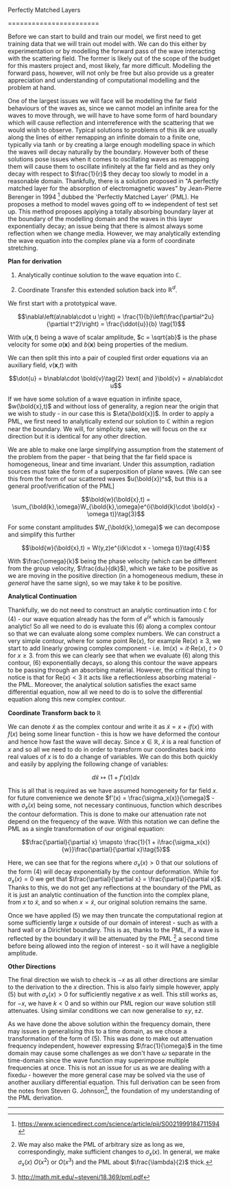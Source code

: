
Perfectly Matched Layers

  

=======================

  

Before we can start to build and train our model, we first need to get training data that we will train out model with. We can do this either by experimentation or by modelling the forward pass of the wave interacting with the scattering field. The former is likely out of the scope of the budget for this masters project and, most likely, far more difficult. Modelling the forward pass, however, will not only be free but also provide us a greater appreciation and understanding of computational modelling and the problem at hand.

  

One of the largest issues we will face will be modelling the far field behaviours of the waves as, since we cannot model an infinite area for the waves to move through, we will have to have some form of hard boundary which will cause reflection and interreference with the scattering that we would wish to observe. Typical solutions to problems of this ilk are usually along the lines of either remapping an infinite domain to a finite one, typically via $\tanh$ or by creating a large enough modelling space in which the waves will decay naturally by the boundary. However both of these solutions pose issues when it comes to oscillating waves as remapping them will cause them to oscillate infinitely at the far field and as they only decay with respect to $\frac{1}{r}$ they decay too slowly to model in a reasonable domain. Thankfully, there is a solution proposed in "A perfectly matched layer for the absorption of electromagnetic waves" by Jean-Pierre Berenger in 1994 [^1] dubbed the 'Perfectly Matched Layer' (PML). He proposes a method to model waves going off to $\infty$ independent of test set up. This method proposes applying a totally absorbing boundary layer at the boundary of the modelling domain and the waves in this layer exponentially decay; an issue being that there is almost always some reflection when we change media. However, we may analytically extending the wave equation into the complex plane via a form of coordinate stretching.

  

**Plan for derivation**

1. Analytically continue solution to the wave equation into $\mathbb{C}$.

2. Coordinate Transfer this extended solution back into $\mathbb{R}^d$.

  

We first start with a prototypical wave.

  

$$\nabla\left(a\nabla\cdot u \right) = \frac{1}{b}\left(\frac{\partial^2u}{\partial t^2}\right) = \frac{\ddot{u}}{b} \tag{1}$$

  

With $u($**x**$,t)$ being a wave of scalar amplitude, $c = \sqrt{ab}$ is the phase velocity for some $a($**x**$)$ and $b($**x**$)$ being properties of the medium.

  

We can then split this into a pair of coupled first order equations via an auxiliary field, $v($**x**,$t)$ with

  

$$\dot{u} = b\nabla\cdot  \bold{v}\tag{2} \text{ and }\bold{v} = a\nabla\cdot u$$

  

If we have some solution of a wave equation in infinite space, $w(\bold{x},t)$ and without loss of generality, a region near the origin that we wish to study - in our case this is $\eta(\bold{x})$. In order to apply a PML, we first need to analytically extend our solution to $\mathbb{C}$ within a region near the boundary. We will, for simplicity sake, we will focus on the $\pm x$ direction but it is identical for any other direction.

  

We are able to make one large simplifying assumption from the statement of the problem from the paper - that being that the far field space is homogeneous, linear and time invariant. Under this assumption, radiation sources must take the form of a superposition of plane waves. [We can see this from the form of our scattered waves $u(\bold{x})^s$, but this is a general proof/verification of the PML]

  

$$\bold{w}(\bold{x},t) = \sum_{\bold{k},\omega}W_{\bold{k},\omega}e^{i(\bold{k}\cdot  \bold{x} - \omega t)}\tag{3}$$

  

For some constant amplitudes $W_{\bold{k},\omega}$ we can decompose and simplify this further

  

$$\bold{w}(\bold{x},t) = W(y,z)e^{i(k\cdot x - \omega t)}\tag{4}$$

  

With $\frac{\omega}{k}$ being the phase velocity (which can be different from the group velocity, $\frac{dω}{dk}$), which we take to be positive as we are moving in the positive direction (in a homogeneous medium, these *in general* have the same sign), so we may take $k$ to be positive.

  

**Analytical Continuation**

  

Thankfully, we do not need to construct an analytic continuation into $\mathbb{C}$ for $(4)$ - our wave equation already has the form of $e^{ix}$ which is famously analytic! So all we need to do is evaluate this $(6)$ along a complex contour so that we can evaluate along some complex numbers. We can construct a very simple contour, where for some point Re$(x)$, for example Re$(x) \geq 3$, we start to add linearly growing complex component - i.e. Im$(x) = it\cdot$Re$(x)$, $t > 0$ for $x \geq 3$. from this we can clearly see that when we evaluate $(6)$ along this contour, $(6)$ exponentially decays, so along this contour the wave appears to be passing through an absorbing material. However, the critical thing to notice is that for Re$(x) < 3$ it acts like a reflectionless absorbing material - the PML. Moreover, the analytical solution satisfies the exact same differential equation, now all we need to do is to solve the differential equation along this new complex contour.

**Coordinate Transform back to $\mathbb{R}$**

We can denote $\tilde{x}$ as the complex contour and write it as $\tilde{x} = x + if(x)$ with $f(x)$ being some linear function - this is how we have deformed the contour and hence how fast the wave will decay. Since $x\in\mathbb{R}$, $\tilde{x}$ is a real function of $x$ and so all we need to do in order to transform our coordinates back into real values of $x$ is to do a change of variables. We can do this both quickly and easily by applying the following change of variables: 

$$d\tilde{x} \mapsto \left(1+f'(x)\right)dx$$

This is all that is required as we have assumed homogeneity for far field $x$. for future convenience we denote $f'(x) = \frac{\sigma_x(x)}{\omega}$ - with $\sigma_x(x)$ being some, not necessary continuous, function which describes the contour deformation. This is done to make our attenuation rate not depend on the frequency of the wave. With this notation we can define the PML as a single transformation of our original equation:

$$\frac{\partial}{\partial x} \mapsto \frac{1}{1 + i\frac{\sigma_x(x)}{w}}\frac{\partial}{\partial x}\tag{5}$$

Here, we can see that for the regions where $\sigma_x(x) > 0$ that our solutions of the form (4) will decay exponentially by the contour deformation. While for $\sigma_x(x) = 0$ we get that $\frac{\partial}{\partial x}  = \frac{\partial}{\partial x}$. Thanks to this, we do not get any reflections at the boundary of the PML as it is just an analytic continuation of the function into the complex plane, from $x$ to $\tilde{x}$, and so when $x = \tilde{x}$, our original solution remains the same.

Once we have applied $(5)$ we may then truncate the computational region at some sufficiently large $x$ outside of our domain of interest - such as with a hard wall or a Dirichlet boundary. This is as, thanks to the PML, if a wave is reflected by the boundary it will be attenuated by the PML [^2] a second time before being allowed into the region of interest - so it will have a negligible amplitude. 

**Other Directions**

The final direction we wish to check is $-x$ as all other directions are similar to the derivation to the $x$ direction. This is also fairly simple however, apply $(5)$ but with $\sigma_x(x) > 0$ for sufficiently negative $x$ as well. This still works as, for $-x$, we have $k<0$  and so within our PML region our wave solution still attenuates. Using similar conditions we can now generalise to $\pm y, \pm z$.

As we have done the above solution within the frequency domain, there may issues in generalising this to a time domain, as we chose a transformation of the form of $(5)$. This was done to make out attenuation frequency independent, however expressing $\frac{1}{\omega}$ in the time domain may cause some challenges as we don't have $\omega$ separate in the time-domain since the wave function may superimpose multiple frequencies at once. This is not an issue for us as we are dealing with a fixed$\omega$ - however the more general case may be solved via the use of another auxiliary differential equation. This full derivation can be seen from the notes from Steven G. Johnson[^3], the foundation of my understanding of the PML derivation.

-------

[^1]: https://www.sciencedirect.com/science/article/pii/S0021999184711594

[^2]: We may also make the PML of arbitrary size as long as we, correspondingly, make sufficient changes to $\sigma_x(x)$. In general, we make $\sigma_x(x)$ $O(x^2)$ or $O(x^3)$ and the PML about $\frac{\lambda}{2}$ thick. 

[^3]: http://math.mit.edu/~stevenj/18.369/pml.pdf
